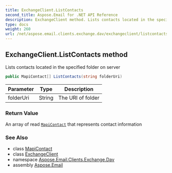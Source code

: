 ```yaml
---
title: ExchangeClient.ListContacts
second_title: Aspose.Email for .NET API Reference
description: ExchangeClient method. Lists contacts located in the specified folder on server
type: docs
weight: 260
url: /net/aspose.email.clients.exchange.dav/exchangeclient/listcontacts/
---
```

## ExchangeClient.ListContacts method

Lists contacts located in the specified folder on server

```csharp
public MapiContact[] ListContacts(string folderUri)
```

| Parameter | Type | Description |
| --- | --- | --- |
| folderUri | String | The URI of folder |

### Return Value

An array of read [`MapiContact`](../../../aspose.email.mapi/mapicontact/) that represents contact information

### See Also

* class [MapiContact](../../../aspose.email.mapi/mapicontact/)
* class [ExchangeClient](../)
* namespace [Aspose.Email.Clients.Exchange.Dav](../../exchangeclient/)
* assembly [Aspose.Email](../../../)


